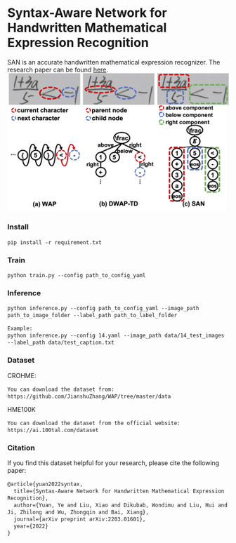 # Syntax-Aware Network for Handwritten Mathematical Expression Recognition

SAN is an accurate handwritten mathematical expression recognizer. The research paper can be found [here](https://arxiv.org/abs/2203.01601).
![SAN Overview](overview.png)

### Install

```
pip install -r requirement.txt
```

### Train

```
python train.py --config path_to_config_yaml
```

### Inference
```
python inference.py --config path_to_config_yaml --image_path path_to_image_folder --label_path path_to_label_folder
```

```
Example:
python inference.py --config 14.yaml --image_path data/14_test_images --label_path data/test_caption.txt
```

### Dataset

CROHME: 
```
You can download the dataset from: https://github.com/JianshuZhang/WAP/tree/master/data
```

HME100K
```
You can download the dataset from the official website: https://ai.100tal.com/dataset
```

### Citation

If you find this dataset helpful for your research, please cite the following paper:

```
@article{yuan2022syntax,
  title={Syntax-Aware Network for Handwritten Mathematical Expression Recognition},
  author={Yuan, Ye and Liu, Xiao and Dikubab, Wondimu and Liu, Hui and Ji, Zhilong and Wu, Zhongqin and Bai, Xiang},
  journal={arXiv preprint arXiv:2203.01601},
  year={2022}
}
```